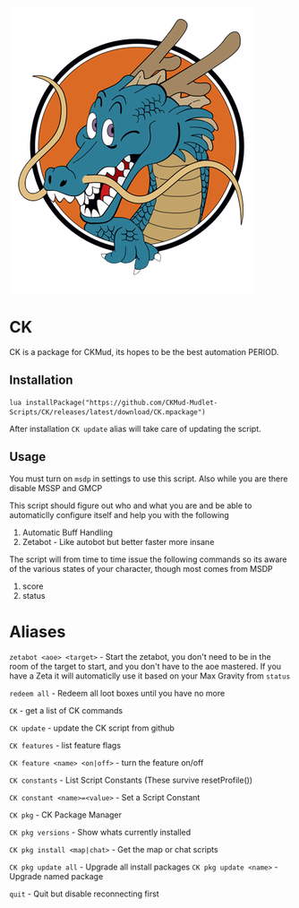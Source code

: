 ![shenron](src/resources/shenron.png)

# CK

CK is a package for CKMud, its hopes to be the best automation PERIOD. 

## Installation

`lua installPackage("https://github.com/CKMud-Mudlet-Scripts/CK/releases/latest/download/CK.mpackage")`

After installation `CK update` alias will take care of updating the script. 

## Usage

You must turn on `msdp` in settings to use this script.  Also while you are there disable MSSP and GMCP

This script should figure out who and what you are and be able to automaticlly configure itself and help you with the following

1. Automatic Buff Handling
2. Zetabot - Like autobot but better faster more insane

The script will from time to time issue the following commands so its aware of the various states of your character, though most comes from MSDP

1. score
2. status


# Aliases

`zetabot <aoe> <target>` - Start the zetabot, you don't need to be in the room of the target to start, and you don't have to the aoe mastered. If you have a Zeta it will automaticlly use it based on your Max Gravity from `status`

`redeem all` - Redeem all loot boxes until you have no more

`CK` - get a list of CK commands

`CK update` - update the CK script from github

`CK features` - list feature flags

`CK feature <name> <on|off>` - turn the feature on/off

`CK constants` - List Script Constants (These survive resetProfile())

`CK constant <name>=<value>` - Set a Script Constant

`CK pkg` - CK Package Manager

`CK pkg versions` - Show whats currently installed

`CK pkg install <map|chat>` - Get the map or chat scripts

`CK pkg update all` - Upgrade all install packages
`CK pkg update <name>` - Upgrade named package

`quit` - Quit but disable reconnecting first
